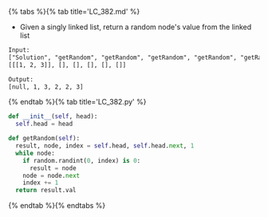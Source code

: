 {% tabs %}{% tab title='LC_382.md' %}

* Given a singly linked list, return a random node's value from the linked list

```txt
Input:
["Solution", "getRandom", "getRandom", "getRandom", "getRandom", "getRandom"]
[[[1, 2, 3]], [], [], [], [], []]

Output:
[null, 1, 3, 2, 2, 3]
```

{% endtab %}{% tab title='LC_382.py' %}

```py
def __init__(self, head):
  self.head = head

def getRandom(self):
  result, node, index = self.head, self.head.next, 1
  while node:
    if random.randint(0, index) is 0:
      result = node
    node = node.next
    index += 1
  return result.val
```

{% endtab %}{% endtabs %}
